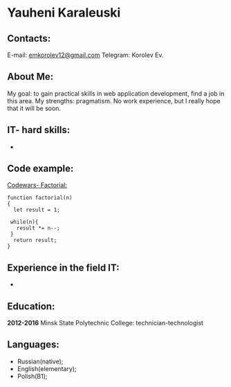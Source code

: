 # Yauheni Karaleuski

## Contacts:
E-mail: emkorolev12@gmail.com
Telegram: Korolev Ev.

## About Me:
My goal: to gain practical skills in web application development, find a job in this area. My strengths: pragmatism. No work experience, but I really hope that it will be soon.

## IT- hard skills:
* 

## Code example:
[Codewars- Factorial:](https://www.codewars.com/kata/54ff0d1f355cfd20e60001fc/train/javascript)
```
function factorial(n)
{
  let result = 1;
  
 while(n){
   result *= n--;
 }
  return result;
}
```
## Experience in the field IT:
* 

## Education:
**2012-2016**
Minsk State Polytechnic College: technician-technologist

## Languages:
- Russian(native);
- English(elementary);
- Polish(B1);
